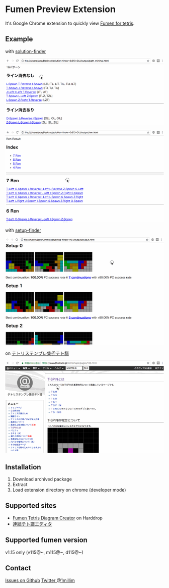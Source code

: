 # Fumen Preview Extension

It's Google Chrome extension to quickly view [Fumen for tetris](http://harddrop.com/fumentool).


## Example

with [solution-finder](https://github.com/knewjade/solution-finder)

![example1](./images/video1.gif)

![example2](./images/video2.gif)


with [setup-finder](https://github.com/moozilla/setup-finder)

![example3](images/video3.gif)


on [テトリステンプレ集＠テト譜](https://www65.atwiki.jp/tetrismaps/)

![example4](./images/video4.gif)

## Installation

1. Download archived package
2. Extract
3. Load extension directory on chrome (developer mode)


## Supported sites

* [Fumen Tetris Diagram Creator](http://harddrop.com/fumentool) on Harddrop
* [連続テト譜エディタ](http://fumen.zui.jp)

## Supported fumen version

v1.15 only (v115@~, m115@~, d115@~)

## Contact

[Issues on Github](https://github.com/knewjade/fumen-extension/issues)
[Twitter @1millim](https://twitter.com/1millim)